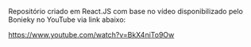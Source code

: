 Repositório criado em React.JS com base no vídeo disponibilizado pelo Bonieky no YouTube via link abaixo: 

https://www.youtube.com/watch?v=BkX4niTo9Ow